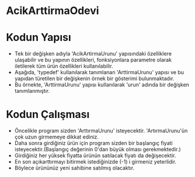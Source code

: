 # AcikArttirmaOdevi
# Kodun Yapısı
- Tek bir değişken adıyla 'AcikArtirmaUrunu' yapısındaki özelliklere ulaşabilir ve bu yapının özellikleri, fonksiyonlara parametre olarak iletilerek tüm ürün özellikleri kullanılabilir.
- Aşağıda, 'typedef' kullanılarak tanımlanan 'ArttirmaUrunu' yapısı ve bu yapıdan türetilen bir değişkenin örnek bir gösterimi bulunmaktadır.
- Bu örnekte, 'ArttirmaUrunu' yapısı kullanılarak 'urun' adında bir değişken tanımlanmıştır.
# Kodun Çalışması
- Öncelikle program sizden 'ArttırmaUrunu' isteyecektir. 'ArtırmaUrunu'ün çok uzun girmemeye dikkat ediniz.
- Daha sonra girdiğiniz ürün için program sizden bir başlangıç fiyati isteyecektir.(Başlangıç değerinin 0'dan büyük olması gerekmektedir.)
- Girdiğiniz her yüksek fiyatta ürünün satılacak fiyatı da değişecektir.
- En son açıkarttırmayı bitirmek istediğinizde (-1) i girmeniz yeterlidir.
- Böylece ürününüz yeni sahibine satılmış olacaktır.
